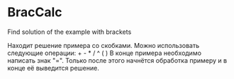 BracCalc
========

Find solution of the example with brackets

Находит решение примера со скобками. Можно использовать следующие операции: + - * / ^ ( )
В конце примера необходимо написать знак "=". Только после этого начнётся обработка примеру и в конце её выведится решение.
